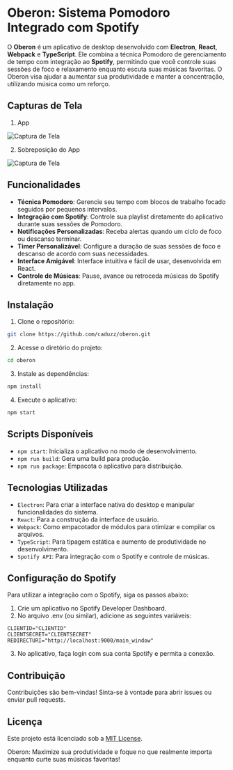 # Oberon: Sistema Pomodoro Integrado com Spotify

O **Oberon** é um aplicativo de desktop desenvolvido com **Electron**, **React**, **Webpack** e **TypeScript**. Ele combina a técnica Pomodoro de gerenciamento de tempo com integração ao **Spotify**, permitindo que você controle suas sessões de foco e relaxamento enquanto escuta suas músicas favoritas. O Oberon visa ajudar a aumentar sua produtividade e manter a concentração, utilizando música como um reforço.

## Capturas de Tela

1. App

![Captura de Tela](https://media.discordapp.net/attachments/1083996120688115752/1284843628136628296/image.png?ex=66e81b60&is=66e6c9e0&hm=aee585fc76d4f0b35f472cec8e7699cf79b9be4c81e125574a0562478ee39e35&=&format=webp&quality=lossless&width=1248&height=662)

2. Sobreposição do App

![Captura de Tela](https://media.discordapp.net/attachments/1083996120688115752/1284843646197305447/image.png?ex=66e81b64&is=66e6c9e4&hm=f98fdc697de6afbfb783367a5fdd92b46ed4098ab88ab6aa32b06f3d7bd69593&=&format=webp&quality=lossless&width=756&height=265)

## Funcionalidades

- **Técnica Pomodoro**: Gerencie seu tempo com blocos de trabalho focado seguidos por pequenos intervalos.
- **Integração com Spotify**: Controle sua playlist diretamente do aplicativo durante suas sessões de Pomodoro.
- **Notificações Personalizadas**: Receba alertas quando um ciclo de foco ou descanso terminar.
- **Timer Personalizável**: Configure a duração de suas sessões de foco e descanso de acordo com suas necessidades.
- **Interface Amigável**: Interface intuitiva e fácil de usar, desenvolvida em React.
- **Controle de Músicas**: Pause, avance ou retroceda músicas do Spotify diretamente no app.

## Instalação

1. Clone o repositório:

```bash
git clone https://github.com/caduzz/oberon.git
```

2. Acesse o diretório do projeto:

```bash
cd oberon
```

3. Instale as dependências:

```bash
npm install
```

4. Execute o aplicativo:

```bash
npm start
```

## Scripts Disponíveis
- `npm start`: Inicializa o aplicativo no modo de desenvolvimento.
- `npm run build`: Gera uma build para produção.
- `npm run package`: Empacota o aplicativo para distribuição.

## Tecnologias Utilizadas
- `Electron`: Para criar a interface nativa do desktop e manipular funcionalidades do sistema.
- `React`: Para a construção da interface de usuário.
- `Webpack`: Como empacotador de módulos para otimizar e compilar os arquivos.
- `TypeScript`: Para tipagem estática e aumento de produtividade no desenvolvimento.
- `Spotify API`: Para integração com o Spotify e controle de músicas.

## Configuração do Spotify

Para utilizar a integração com o Spotify, siga os passos abaixo:

1. Crie um aplicativo no Spotify Developer Dashboard.
2. No arquivo .env (ou similar), adicione as seguintes variáveis:

```env
CLIENTID="CLIENTID"
CLIENTSECRET="CLIENTSECRET"
REDIRECTURI="http://localhost:9000/main_window"
```

3. No aplicativo, faça login com sua conta Spotify e permita a conexão.

## Contribuição
Contribuições são bem-vindas! Sinta-se à vontade para abrir issues ou enviar pull requests.

## Licença
Este projeto está licenciado sob a [MIT License](./LICENSE).

Oberon: Maximize sua produtividade e foque no que realmente importa enquanto curte suas músicas favoritas!